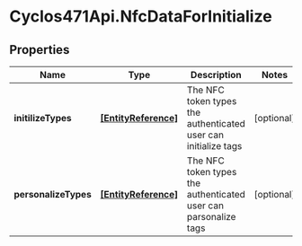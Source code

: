 # Cyclos471Api.NfcDataForInitialize

## Properties
Name | Type | Description | Notes
------------ | ------------- | ------------- | -------------
**initilizeTypes** | [**[EntityReference]**](EntityReference.md) | The NFC token types the authenticated user can initialize tags  | [optional] 
**personalizeTypes** | [**[EntityReference]**](EntityReference.md) | The NFC token types the authenticated user can parsonalize tags  | [optional] 


